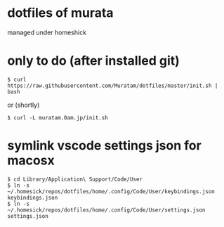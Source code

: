 # dotfiles of murata
managed under homeshick

# only to do (after installed git)
```
$ curl https://raw.githubusercontent.com/Muratam/dotfiles/master/init.sh | bash
```

or (shortly)

```
$ curl -L muratam.0am.jp/init.sh
```

# symlink vscode settings json for macosx
```
$ cd Library/Application\ Support/Code/User
$ ln -s ~/.homesick/repos/dotfiles/home/.config/Code/User/keybindings.json keybindings.json
$ ln -s ~/.homesick/repos/dotfiles/home/.config/Code/User/settings.json settings.json
```
